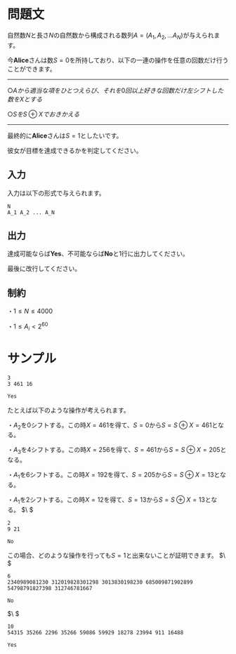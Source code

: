 問題文
=====

自然数$N$と長さ$N$の自然数から構成される数列$A = (A_1, A_2, ... A_N)$が与えられます。

今**Alice**さんは数$S = 0$を所持しており、以下の一連の操作を任意の回数だけ行うことができます。

---

$○Aから適当な項をひとつえらび、それを0回以上好きな回数だけ左シフトした数をXとする$

$○SをS \oplus Xでおきかえる$

---

最終的に**Alice**さんは$S = 1$としたいです。

彼女が目標を達成できるかを判定してください。


入力
-----
入力は以下の形式で与えられます。
```
N
A_1 A_2 ... A_N
```

出力
-----

達成可能ならば**Yes**、不可能ならば**No**と$1$行に出力してください。

最後に改行してください。

制約
-----

・$1\le N \le 4000$

・$1\le A_i < 2^{60}$

サンプル
=====


```入力1
3
3 461 16
```

```出力1
Yes
```

たとえば以下のような操作が考えられます。

・$A_2$を$0$シフトする。この時$X = 461$を得て、$S = 0$から$S = S \oplus X = 461$となる。

・$A_3$を$4$シフトする。この時$X = 256$を得て、$S = 461$から$S = S \oplus X = 205$となる。

・$A_1$を$6$シフトする。この時$X = 192$を得て、$S = 205$から$S = S \oplus X = 13$となる。

・$A_1$を$2$シフトする。この時$X = 12$を得て、$S = 13$から$S = S \oplus X = 13$となる。
$\ $

```入力2
2
9 21
```

```出力2
No
```

この場合、どのような操作を行っても$S = 1$と出来ないことが証明できます。
$\ $

```入力3
6
2340989081230 312019828301298 3013830198230 685009871902899 54798791827398 312746781667
```

```出力3
No
```

$\ $

```入力4
10
54315 35266 2296 35266 59086 59929 18278 23994 911 16488
```

```出力4
Yes
```